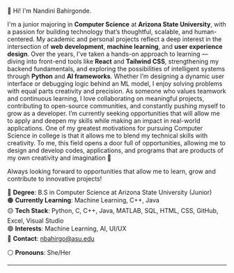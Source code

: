 📌 Hi! I'm Nandini Bahirgonde. 


I'm a junior majoring in **Computer Science** at **Arizona State University**, with a passion for building technology that’s thoughtful, scalable, and human-centered. My academic and personal projects reflect a deep interest in the intersection of **web development**, **machine learning**, and **user experience design**.
Over the years, I’ve taken a hands-on approach to learning — diving into front-end tools like **React** and **Tailwind CSS**, strengthening my backend fundamentals, and exploring the possibilities of intelligent systems through **Python** and **AI frameworks**. Whether I’m designing a dynamic user interface or debugging logic behind an ML model, I enjoy solving problems with equal parts creativity and precision.
As someone who values teamwork and continuous learning, I love collaborating on meaningful projects, contributing to open-source communities, and constantly pushing myself to grow as a developer. I’m currently seeking opportunities that will allow me to apply and deepen my skills while making an impact in real-world applications.
One of my greatest motivations for pursuing Computer Science in college is that it allows me to blend my technical skills with creativity. To me, this field opens a door full of opportunities, allowing me to design and develop codes, applications, and programs that are products of my own creativity and imagination 💌

Always looking forward to opportunities that allow me to learn, grow and contribute to innovative projects!

🔴 **Degree**: B.S in Computer Science at Arizona State University (Junior)  
🟠 **Currently Learning**: Machine Learning, C++, Java  
🟡 **Tech Stack**: Python, C, C++, Java, MATLAB, SQL, HTML, CSS, GitHub, Excel, Visual Studio  
🟢 **Interests**: Machine Learning, AI, UI/UX  
🔵 **Contact**: nbahirgo@asu.edu

⚪ **Pronouns**: She/Her  

            
---
